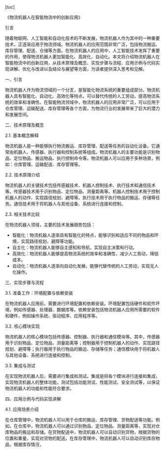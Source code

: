 
[toc]                    
                
                
《物流机器人在智能物流中的创新应用》

引言

随着物联网、人工智能和自动化技术的不断发展，物流机器人作为其中的一种重要技术，正逐渐应用于物流领域。物流机器人的应用范围非常广泛，包括物流搬运、库存管理、配送、仓储等方面。在物流机器人的应用中，人工智能技术发挥了重要的作用，使得物流机器人更加智能化、高效化、自动化。本文将介绍物流机器人在智能物流中的创新应用，从技术原理及概念、实现步骤与流程、应用示例与代码实现讲解、优化与改进以及结论与展望等方面，为读者提供深入思考和见解。

一、引言

物流机器人作为物流领域的一个分支，是智能化物流系统的重要组成部分。物流机器人具有智能化、自动化、高效化等特点，可以替代传统的人工劳动，提高物流系统的效率和准确性。在智能物流领域中，物流机器人的应用非常广泛，可以应用于仓库管理、运输配送、库存管理等各个方面，为物流行业的发展带来了巨大的潜力和发展空间。

二、技术原理及概念

2.1. 基本概念解释

物流机器人是一种能够执行物流搬运、库存管理、配送等任务的自动化设备。它通常由机器人、传感器、执行器和控制系统等组成。物流机器人的主要功能是识别物品、定位物品、搬运物品、执行控制命令等。物流机器人可以应用于多种场景，例如：仓库管理、运输配送、库存管理等。

2.2. 技术原理介绍

物流机器人的关键技术包括传感器技术、机器人控制技术、执行技术和通信技术等。传感器技术用于识别物品、定位物品、测量距离等。机器人控制技术用于控制机器人的动作、实现路径规划、避障等。执行技术用于执行物品的搬运、存储等任务。通信技术用于将机器人与其他设备、系统进行连接和控制。

2.3. 相关技术比较

在物流机器人领域，主要的技术发展趋势包括：

- 智能化：物流机器人逐渐具有智能化的特点，能够识别和适应不同的物品和环境，实现路径规划、避障等功能。
- 自主化：物流机器人能够自主感知和导航，实现自主决策和行动。
- 高效化：物流机器人能够提高物流系统的效率和准确性，减少人工劳动，降低成本。
- 自动化：物流机器人逐渐向自动化发展，能够代替传统的人工劳动，实现无人化操作。

三、实现步骤与流程

3.1. 准备工作：环境配置与依赖安装

在物流机器人应用前，需要进行环境配置和依赖安装。环境配置包括硬件和软件环境，例如传感器、处理器、数据库等。依赖安装包括物流机器人应用所需要的软件和硬件，例如操作系统、驱动程序、应用程序等。

3.2. 核心模块实现

物流机器人的核心模块包括传感器、控制器、执行器和通信模块等。其中，传感器用于识别物品、定位物品、测量距离等；控制器用于控制机器人的动作、实现路径规划、避障等；执行器用于执行物品的搬运、存储等任务；通信模块用于将机器人与其他设备、系统进行连接和控制。

3.3. 集成与测试

在实现物流机器人后，需要进行集成和测试。集成是将各个模块进行连接和集成，实现物流机器人的整体功能。测试包括功能测试、性能测试、安全测试等，以保证物流机器人的功能和性能符合要求。

四、应用示例与代码实现讲解

4.1. 应用场景介绍

在仓库管理中，物流机器人可以用于仓库的搬运、库存管理、货物配送等功能。例如，在仓库中，物流机器人可以通过识别物品、定位物品、测量距离等，实现对仓库物品的搬运和存储。在货物配送中，物流机器人可以自动识别货物，根据货物的位置和重量，实现对货物的配送。在库存管理中，物流机器人可以自动识别库存物品，根据库存情况，

